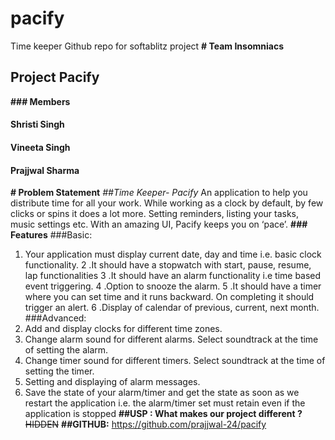 # pacify
Time keeper Github repo for softablitz project
__# Team Insomniacs__
## Project Pacify
__### Members__
#### Shristi Singh 
#### Vineeta Singh
#### Prajjwal Sharma
__# Problem Statement__
_##Time Keeper- Pacify_
An application to help you distribute time for all your work. While working as  a clock by default, by few clicks or spins it does a lot more. Setting reminders, listing your tasks, music settings etc. With an amazing UI, Pacify keeps you on ‘pace’.
__### Features__
###Basic:
1. Your application must display current date, day and time i.e. basic clock functionality.
2 .It should have a stopwatch with start, pause, resume, lap functionalities
3 .It should have an alarm functionality i.e time based event triggering.
4 .Option to snooze the alarm. 
5 .It should have a timer where you can set time and it runs backward. On completing it should trigger an alert.
6 .Display of calendar of previous, current, next month.
###Advanced:
1. Add and display clocks for different time zones. 
2. Change alarm sound for different alarms. Select soundtrack at the time of setting the alarm. 
3. Change timer sound for different timers. Select soundtrack at the time of setting the timer. 
4. Setting and displaying of alarm messages.
5. Save the state of your alarm/timer and get the state as soon as we restart the application i.e. the alarm/timer set must retain even if the application is stopped
__##USP :  What makes our project different ?__
~~HIDDEN~~
__##GITHUB:__
https://github.com/prajjwal-24/pacify

